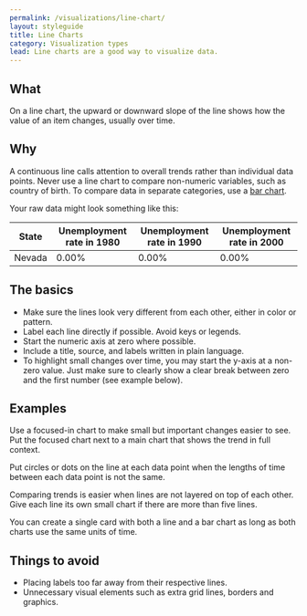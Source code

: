 ```yaml
---
permalink: /visualizations/line-chart/
layout: styleguide
title: Line Charts
category: Visualization types
lead: Line charts are a good way to visualize data.
---
```



## What
On a line chart, the upward or downward slope of the line shows how the value of an item changes, usually over time.


## Why
A continuous line calls attention to overall trends rather than individual data points. Never use a line chart to compare non-numeric variables, such as country of birth. To compare data in separate categories, use a [bar chart](linked). 


Your raw data might look something like this:

| State   | Unemployment rate in 1980 | Unemployment rate in 1990    | Unemployment rate in 2000    |
|---------|---------------------------|------------------------------|------------------------------|
| Nevada  |         0.00%             |         0.00%                |         0.00%                | 

## The basics
- Make sure the lines look very different from each other, either in color or pattern.
- Label each line directly if possible. Avoid keys or legends. 
- Start the numeric axis at zero where possible. 
- Include a title, source, and labels written in plain language. 
- To highlight small changes over time, you may start the y-axis at a non-zero value.  Just make sure to clearly show a clear break between zero and the first number (see example below). 

## Examples

Use a focused-in chart to make small but important changes easier to see. Put the focused chart next to a main chart that shows the trend in full context. 

Put circles or dots on the line at each data point when the lengths of time between each data point is not the same.

Comparing trends is easier when lines are not layered on top of each other. Give each line its own small chart if there are more than five lines.

You can create a single card with both a line and a bar chart as long as both charts use the same units of time. 

## Things to avoid

- Placing labels too far away from their respective lines.
- Unnecessary visual elements such as extra grid lines, borders and graphics. 



